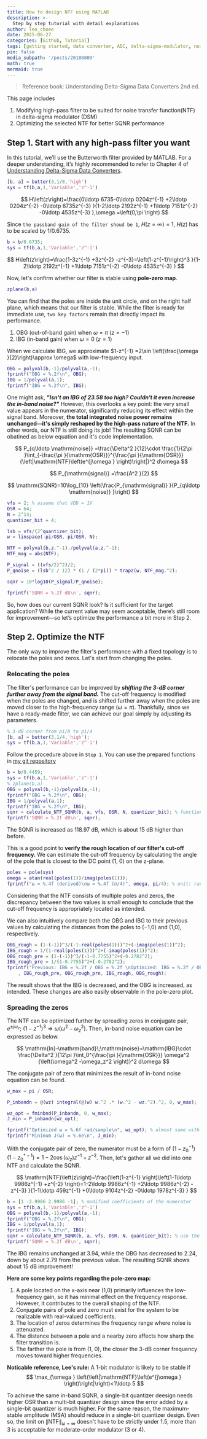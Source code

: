 ```yaml
---
title: How to design NTF using MATLAB
description: >-
  Step by step tutorial with detail explanations
author: leo_choee
date: 2025-06-27
categories: [Github, Tutorial]
tags: [getting started, data converter, ADC, delta-sigma-modulator, noise-transfer-function]
pin: false
media_subpath: '/posts/20180809'
math: true
mermaid: true
---
```


> Reference book: Understanding Delta-Sigma Data Converters 2nd ed.

This page includes
1. Modifying high-pass filter to be suited for noise transfer function(NTF) in delta-sigma modulator (DSM)
2. Optimizing the selected NTF for better SQNR performance

## Step 1. Start with any high-pass filter you want

In this tutorial, we’ll use the Butterworth filter provided by MATLAB. For a deeper understanding, it’s highly recommended to refer to Chapter 4 of [Understanding Delta-Sigma Data Converters].

```matlab
[b, a] = butter(3,1/8,'high')
sys = tf(b,a,1,'Variable','z^-1')
```

$$
H\left(z\right)=\frac{0\ldotp 6735-0\ldotp 0204z^{-1} +2\ldotp 0204z^{-2} -0\ldotp 6735z^{-3} }{1-2\ldotp 2192z^{-1} +1\ldotp 7151z^{-2} -0\ldotp 4535z^{-3} },\omega =\left(0,\pi \right) 
$$

Since `the passband gain of the filter shoud be 1`, $H\left(z=\infty \right)=1$, $H\left(z\right)$ has to be scaled by 1/0.6735.

```matlab
b = b/0.6735;
sys = tf(b,a,1,'Variable','z^-1') 
```

$$
H\left(z\right)=\frac{1-3z^{-1} +3z^{-2} -z^{-3}=\left(1-z^{-1}\right)^3 }{1-2\ldotp 2192z^{-1} +1\ldotp 7151z^{-2} -0\ldotp 4535z^{-3} }
$$

Now, let's confirm whether our filter is stable using **pole-zero map**.

```matlab
zplane(b,a) 
```

You can find that the poles are inside the unit circle, and on the right half plane, which means that our filter is stable. While the filter is ready for immediate use, `two key factors` remain that directly impact its performance.

1. OBG (out-of-band gain) when $\omega =\pi \;\left(z=-1\right)$
2. IBG (in-band gain) when $\omega =0\;\left(z=1\right)$

When we calculate IBG, we approximate $1-z^{-1} =2\sin \left(\frac{\omega }{2}\right)\approx \omega$ with low-frequency input.

```matlab
OBG = polyval(b,-1)/polyval(a,-1);
fprintf("OBG = %.2f\n", OBG);
IBG = 1/polyval(a,1);
fprintf("IBG = %.2f\n", IBG);
```

One might ask, ***"Isn't an IBG of 23.58 too high? Couldn't it even increase the in-band noise?"***
However, this overlooks a key point: the very small value  appears in the numerator, significantly reducing its effect within the signal band. Moreover, **the total integrated noise power remains unchanged—it's simply reshaped by the high-pass nature of the NTF.** In other words, our NTF is still doing its job!
The resulting SQNR can be obatined as below equation and it's code implementation.

$$
P_{q\ldotp \mathrm{noise}} =\frac{\Delta^2 }{12}\cdot \frac{1}{2\pi }\int_{-\frac{\pi }{\mathrm{OSR}}}^{\frac{\pi }{\mathrm{OSR}}} {\left|\mathrm{NTF}\left(e^{j\omega } \right)\right|}^2 d\omega
$$

$$
P_{\mathrm{signal}} =\frac{A^2 }{2}
$$

$$
\mathrm{SQNR}=10\log_{10} \left(\frac{P_{\mathrm{signal}} }{P_{q\ldotp \mathrm{noise}} }\right)
$$

```matlab
vfs = 2; % assume that VDD = 1V
OSR = 64;
N = 2^14;
quantizer_bit = 4;

lsb = vfs/(2^quantizer_bit);
w = linspace(-pi/OSR, pi/OSR, N);

NTF = polyval(b,z.^-1)./polyval(a,z.^-1);
NTF_mag = abs(NTF);

P_signal = ((vfs/2)^2)/2;
P_qnoise = (lsb^2 / 12) * (1 / (2*pi)) * trapz(w, NTF_mag.^2);

sqnr = 10*log10(P_signal/P_qnoise);

fprintf('SQNR = %.2f dB\n', sqnr);
```

So, how does our current SQNR look? Is it sufficient for the target application?
While the current value may seem acceptable, there’s still room for improvement—so let’s optimize the performance a bit more in Step 2.

## Step 2. Optimize the NTF

The only way to improve the filter's performance with a fixed topology is to relocate the poles and zeros. Let's start from changing the poles.

### Relocating the poles

The filter's performance can be improved by ***shifting the 3-dB corner further away from the signal band.*** The cut-off frequency is modified when the poles are changed, and is shifted further away when the poles are moved closer to the high-frequency range $\left(\omega =\pi \right)$.
Thankfully, since we have a ready-made filter, we can achieve our goal simply by adjusting its parameters.

```matlab
% 3-dB corner from pi/8 to pi/4
[b, a] = butter(3,1/4,'high'); 
sys = tf(b,a,1,'Variable','z^-1')
```

Follow the procedure above in `Step 1`. You can use the prepared functions in [my git repository]

```matlab
b = b/0.4459;
sys = tf(b,a,1,'Variable','z^-1')
% zplane(b,a)
OBG = polyval(b,-1)/polyval(a,-1);
fprintf("OBG = %.2f\n", OBG);
IBG = 1/polyval(a,1);
fprintf("IBG = %.2f\n", IBG);
sqnr = calculate_NTF_SQNR(b, a, vfs, OSR, N, quantizer_bit); % function in git repository
fprintf('SQNR = %.2f dB\n', sqnr);
```

The SQNR is increased as 118.97 dB, which is about 15 dB higher than before.

This is a good point to **verify the rough location of our filter's cut-off frequency.** We can estimate the cut-off frequency by calculating the angle of the pole that is closest to the DC point (1, 0) on the z-plane.

```matlab
poles = pole(sys)
omega = atan(real(poles(1))/imag(poles(1)));
fprintf("ω = %.4f (derived)\nω = %.4f (𝜋/4)", omega, pi/4); % unit: rad/sample
```

Considering that the NTF consists of multiple poles and zeros, the discrepancy between the two values is small enough to conclude that the cut-off frequency is appropriately located as intended.

We can also intuitively compare both the OBG and IBG to their previous values by calculating the distances from the poles to (−1,0) and (1,0), respectively.

```matlab
OBG_rough = (1-(-1))^3/(-1-real(poles(1)))^2+(-imag(poles(1))^2);
IBG_rough = 1/(1-real(poles(1)))^2+(-imag(poles(1))^2);
OBG_rough_pre = (1-(-1))^3/(-1-0.7755)^2+(-0.2782^2);
IBG_rough_pre = 1/(1-0.7755)^2+(-0.2782^2);
fprintf("Previous: IBG = %.2f / OBG = %.2f \nOptimized: IBG = %.2f / OBG = %.2f" ...
    , IBG_rough_pre, OBG_rough_pre, IBG_rough, OBG_rough);
```

The result shows that the IBG is decreased, and the OBG is increased, as intended. These changes are also easily observable in the pole-zero plot.

### Spreading the zeros

The NTF can be optimized further by spreading zeros in conjugate pair, $e^{\pm j\omega_z }$; ${\left(1-z^{-1} \right)}^3 \Rightarrow \omega \left(\omega^2 -\omega_z^2 \right)$. Then, in-band noise equation can be expressed as below.

$$
\mathrm{In}-\mathrm{band}\;\mathrm{noise}=\mathrm{IBG}\cdot \frac{\Delta^2 }{12\pi }\int_0^{\frac{\pi }{\mathrm{OSR}}} \omega^2 {\left(\omega^2 -\omega_z^2 \right)}^2 d\omega
$$

The conjugate pair of zero that minimizes the result of in-band noise equation can be found.

```matlab
w_max = pi / OSR;

P_inbandn = @(wz) integral(@(w) w.^2 .* (w.^2 - wz.^2).^2, 0, w_max);

wz_opt = fminbnd(P_inbandn, 0, w_max);
J_min = P_inbandn(wz_opt);

fprintf("Optimized ω = %.6f rad/sample\n", wz_opt); % almost same with sqrt(3/5)*pi/OSR
fprintf("Minimum J(ω) = %.6e\n", J_min);
```

With the conjugate pair of zero, the numerator must be a form of $\left(1-z_0^{-1} \right)\left(1-z_0^{*-1} \right)=1-2\cos \left(\omega_z \right)z^{-1} +z^{-2}$. Then, let's gather all we did into one NTF and calculate the SQNR.

$$
\mathrm{NTF}\left(z\right)=\frac{\left(1-z^{-1} \right)\left(1-1\ldotp 9986z^{-1} +z^{-2} \right)=1-2\ldotp 9986z^{-1} +2\ldotp 9986z^{-2} -z^{-3} }{1-1\ldotp 459z^{-1} +0\ldotp 9104z^{-2} -0\ldotp 1978z^{-3} }
$$

```matlab
b = [1 -2.9986 2.9986 -1]; % modified coefficients of the numerator
sys = tf(b,a,1,'Variable','z^-1')
OBG = polyval(b,-1)/polyval(a,-1);
fprintf("OBG = %.2f\n", OBG);
IBG = 1/polyval(a,1);
fprintf("IBG = %.2f\n", IBG);
sqnr = calculate_NTF_SQNR(b, a, vfs, OSR, N, quantizer_bit); % use the prepared function
fprintf('SQNR = %.2f dB\n', sqnr);
```

The IBG remains unchanged at 3.94, while the OBG has decreased to 2.24, down by about 2.79 from the previous value. The resulting SQNR shows about 15 dB improvement!

**Here are some key points regarding the pole-zero map:**
1. A pole located on the x-axis near (1,0) primarily influences the low-frequency gain, so it has minimal effect on the frequency response. However, it contributes to the overall shaping of the NTF.
2. Conjugate pairs of pole and zero must exist for the system to be realizable with real-valued coefficients.
3. The location of zeros determines the frequency range where noise is attenuated.
4. The distance between a pole and a nearby zero affects how sharp the filter transition is.
5. The farther the pole is from (1, 0), the closer the 3-dB corner frequency moves toward higher frequencies.

**Noticable reference, Lee's rule:** A 1-bit modulator is likely to be stable if
$$
\max_{\omega } \left(\left|\mathrm{NTF}\left(e^{j\omega } \right)\right|\right)<1\ldotp 5
$$

To achieve the same in-band SQNR, a single-bit quantizer deesign needs higher OSR than a multi-bit quantizer design since the error added by a single-bit quantizer is much higher. For the same reason, the maximum-stable amplitude (MSA) should reduce in a single-bit quantizer design. Even so, the limit on ${\left\|\mathrm{NTF}\right\|}_{\omega =\infty }$ doesn't have to be strictly under 1.5, more than 3 is acceptable for moderate-order modulator (3 or 4).

[Understanding Delta-Sigma Data Converters]: https://ieeexplore.ieee.org/servlet/opac?bknumber=5264508
[my git repository]: https://github.com/Leo-Choee